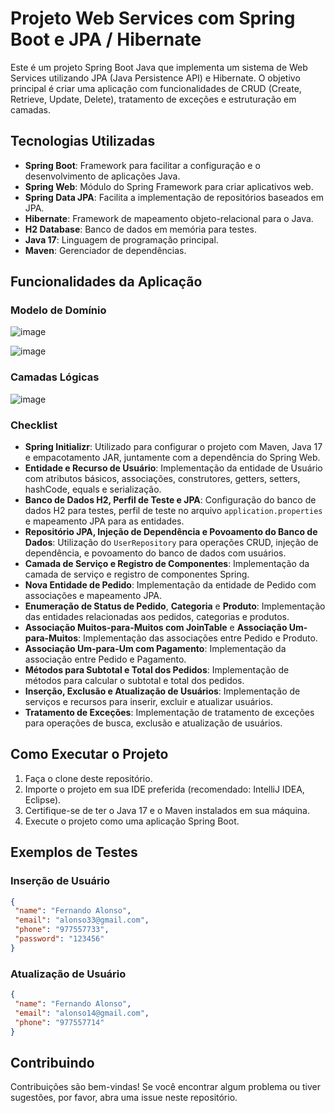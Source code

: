 # Projeto Web Services com Spring Boot e JPA / Hibernate

Este é um projeto Spring Boot Java que implementa um sistema de Web Services utilizando JPA (Java Persistence API) e Hibernate. O objetivo principal é criar uma aplicação com funcionalidades de CRUD (Create, Retrieve, Update, Delete), tratamento de exceções e estruturação em camadas.

## Tecnologias Utilizadas

- **Spring Boot**: Framework para facilitar a configuração e o desenvolvimento de aplicações Java.
- **Spring Web**: Módulo do Spring Framework para criar aplicativos web.
- **Spring Data JPA**: Facilita a implementação de repositórios baseados em JPA.
- **Hibernate**: Framework de mapeamento objeto-relacional para o Java.
- **H2 Database**: Banco de dados em memória para testes.
- **Java 17**: Linguagem de programação principal.
- **Maven**: Gerenciador de dependências.

## Funcionalidades da Aplicação

### Modelo de Domínio

![image](https://github.com/marialuizaleitao/workshop-springboot3-jpa/assets/88951059/738d5306-10e8-41fa-95ef-e2fcb9bfa4b1)

![image](https://github.com/marialuizaleitao/workshop-springboot3-jpa/assets/88951059/9322e252-03e0-4b37-a043-46f0f4860a34)

### Camadas Lógicas

![image](https://github.com/marialuizaleitao/workshop-springboot3-jpa/assets/88951059/ab6f951b-1213-4bde-923c-b7499a540e78)

### Checklist

- **Spring Initializr**: Utilizado para configurar o projeto com Maven, Java 17 e empacotamento JAR, juntamente com a dependência do Spring Web.
- **Entidade e Recurso de Usuário**: Implementação da entidade de Usuário com atributos básicos, associações, construtores, getters, setters, hashCode, equals e serialização.
- **Banco de Dados H2, Perfil de Teste e JPA**: Configuração do banco de dados H2 para testes, perfil de teste no arquivo `application.properties` e mapeamento JPA para as entidades.
- **Repositório JPA, Injeção de Dependência e Povoamento do Banco de Dados**: Utilização do `UserRepository` para operações CRUD, injeção de dependência, e povoamento do banco de dados com usuários.
- **Camada de Serviço e Registro de Componentes**: Implementação da camada de serviço e registro de componentes Spring.
- **Nova Entidade de Pedido**: Implementação da entidade de Pedido com associações e mapeamento JPA.
- **Enumeração de Status de Pedido**, **Categoria** e **Produto**: Implementação das entidades relacionadas aos pedidos, categorias e produtos.
- **Associação Muitos-para-Muitos com JoinTable** e **Associação Um-para-Muitos**: Implementação das associações entre Pedido e Produto.
- **Associação Um-para-Um com Pagamento**: Implementação da associação entre Pedido e Pagamento.
- **Métodos para Subtotal e Total dos Pedidos**: Implementação de métodos para calcular o subtotal e total dos pedidos.
- **Inserção, Exclusão e Atualização de Usuários**: Implementação de serviços e recursos para inserir, excluir e atualizar usuários.
- **Tratamento de Exceções**: Implementação de tratamento de exceções para operações de busca, exclusão e atualização de usuários.

## Como Executar o Projeto

1. Faça o clone deste repositório.
2. Importe o projeto em sua IDE preferida (recomendado: IntelliJ IDEA, Eclipse).
3. Certifique-se de ter o Java 17 e o Maven instalados em sua máquina.
4. Execute o projeto como uma aplicação Spring Boot.

## Exemplos de Testes

### Inserção de Usuário

```json
{
 "name": "Fernando Alonso",
 "email": "alonso33@gmail.com",
 "phone": "977557733",
 "password": "123456"
}
```

### Atualização de Usuário

```json
{
 "name": "Fernando Alonso",
 "email": "alonso14@gmail.com",
 "phone": "977557714"
}
```
## Contribuindo
Contribuições são bem-vindas! Se você encontrar algum problema ou tiver sugestões, por favor, abra uma issue neste repositório.

